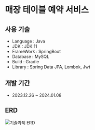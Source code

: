 # 매장 테이블 예약 서비스

## 사용 기술
- Language : Java
- JDK : JDK 11
- FrameWork : SpringBoot
- Database : MySQL
- Build : Gradle
- Library : Spring Data JPA, Lombok, Jwt

## 개발 기간
- 2023.12.26 ~ 2024.01.08

## ERD
![기술과제 ERD](https://github.com/2JeongwooLee/Store-Reservation/assets/141619188/3c7bda10-cfa2-4aea-9e0c-dccee3ec9494)
